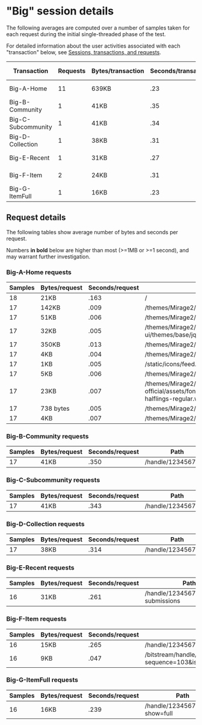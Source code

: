 # "Big" session details

The following averages are computed over a number of samples taken for each request during
the initial single-threaded phase of the test.

For detailed information about the user activities associated with each "transaction" below,
see [Sessions, transactions, and requests](../../../doc/sessions).

Transaction | Requests | Bytes/transaction | Seconds/transaction | Request details
-|-|-|-|-
Big-A-Home | 11 | 639KB | .23 | [See below](#big-a-home-requests)
Big-B-Community | 1 | 41KB | .35 | [See below](#big-b-community-requests)
Big-C-Subcommunity | 1 | 41KB | .34 | [See below](#big-c-subcommunity-requests)
Big-D-Collection | 1 | 38KB | .31 | [See below](#big-d-collection-requests)
Big-E-Recent | 1 | 31KB | .27 | [See below](#big-e-recent-requests)
Big-F-Item | 2 | 24KB | .31 | [See below](#big-f-item-requests)
Big-G-ItemFull | 1 | 16KB | .23 | [See below](#big-g-itemfull-requests)

## Request details

The following tables show average number of bytes and seconds per request.

Numbers **in bold** below are higher than most (>=1MB or >=1 second), and may warrant further investigation.


### Big-A-Home requests

Samples | Bytes/request | Seconds/request | Path
-|-|-|-
18 | 21KB | .163 | / |
17 | 142KB | .009 | /themes/Mirage2/styles/main.css |
17 | 51KB | .006 | /themes/Mirage2/vendor/modernizr/modernizr.js |
17 | 32KB | .005 | /themes/Mirage2/vendor/jquery-ui/themes/base/jquery-ui.css |
17 | 350KB | .013 | /themes/Mirage2/scripts/theme.js |
17 | 4KB | .004 | /themes/Mirage2/images/DSpace-logo-line.svg |
17 | 1KB | .005 | /static/icons/feed.png |
17 | 5KB | .006 | /themes/Mirage2/images/@mirelogo-small.png |
17 | 23KB | .007 | /themes/Mirage2/vendor/bootstrap-sass-official/assets/fonts/bootstrap/glyphicons-halflings-regular.woff |
17 | 738 bytes | .005 | /themes/Mirage2/images/favicon.ico |
17 | 4KB | .007 | /themes/Mirage2/images/apple-touch-icon.png |

### Big-B-Community requests

Samples | Bytes/request | Seconds/request | Path
-|-|-|-
17 | 41KB | .350 | /handle/123456789/1 |

### Big-C-Subcommunity requests

Samples | Bytes/request | Seconds/request | Path
-|-|-|-
17 | 41KB | .343 | /handle/123456789/2 |

### Big-D-Collection requests

Samples | Bytes/request | Seconds/request | Path
-|-|-|-
17 | 38KB | .314 | /handle/123456789/3 |

### Big-E-Recent requests

Samples | Bytes/request | Seconds/request | Path
-|-|-|-
16 | 31KB | .261 | /handle/123456789/3/recent-submissions |

### Big-F-Item requests

Samples | Bytes/request | Seconds/request | Path
-|-|-|-
16 | 15KB | .265 | /handle/123456789/388 |
16 | 9KB | .047 | /bitstream/handle/123456789/388/text.pdf.jpg?sequence=103&isAllowed=y |

### Big-G-ItemFull requests

Samples | Bytes/request | Seconds/request | Path
-|-|-|-
16 | 16KB | .239 | /handle/123456789/388?show=full |
